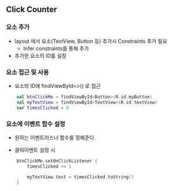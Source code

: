 ## Click Counter

### 요소 추가

- layout 에서 요소(TextView, Button 등) 추가시 Constraints 추가 필요
  - Infer constraints를 통해 추가
- 추가한 요소의 ID를 설정

### 요소 접근 및 사용

- 요소의 ID에 findViewById<>() 로 접근

```kotlin
    val btnClickMe = findViewById<Button>(R.id.myButton)
    val myTextView = findViewById<TextView>(R.id.textView)
    var timesClicked = 0
```

### 요소에 이벤트 함수 설정

- 원하는 이벤트리스너 함수를 정해준다.

- 클릭이벤트 설정 시

```kotlin
    btnClickMe.setOnClickListener {
        timesClicked += 1

        myTextView.text = timesClicked.toString()
    }
```
